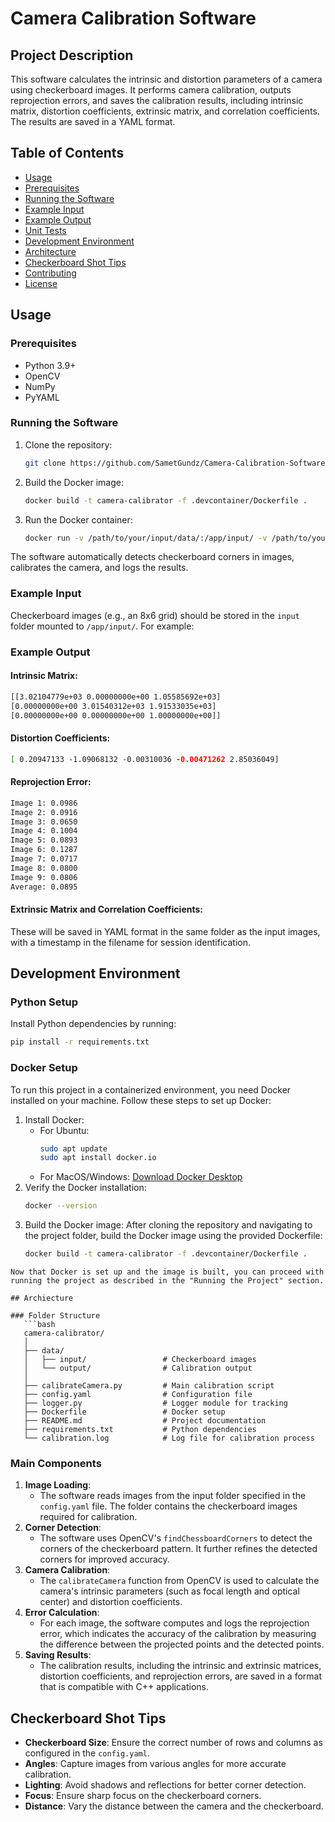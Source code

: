 # Camera Calibration Software

## Project Description

This software calculates the intrinsic and distortion parameters of a camera using checkerboard images. It performs camera calibration, outputs reprojection errors, and saves the calibration results, including intrinsic matrix, distortion coefficients, extrinsic matrix, and correlation coefficients. The results are saved in a YAML format.

## Table of Contents

- [Usage](#usage)
- [Prerequisites](#prerequisites)
- [Running the Software](#running-the-software)
- [Example Input](#example-input)
- [Example Output](#example-output)
- [Unit Tests](#unit-tests)
- [Development Environment](#development-environment)
- [Architecture](#architecture)
- [Checkerboard Shot Tips](#checkerboard-shot-tips)
- [Contributing](#contributing)
- [License](#license)

## Usage

### Prerequisites

- Python 3.9+
- OpenCV
- NumPy
- PyYAML

### Running the Software

1. Clone the repository:
   ```bash
   git clone https://github.com/SametGundz/Camera-Calibration-Software.git

2. Build the Docker image:
   ```bash
   docker build -t camera-calibrator -f .devcontainer/Dockerfile .

3. Run the Docker container:
   ```bash
   docker run -v /path/to/your/input/data/:/app/input/ -v /path/to/yout/output/data/:/app/output/ -v /path/to/your/local/log/folder:/app/logs -it camera-calibrator

The software automatically detects checkerboard corners in images, calibrates the camera, and logs the results.

### Example Input

Checkerboard images (e.g., an 8x6 grid) should be stored in the `input` folder mounted to `/app/input/`. For example:

### Example Output

#### Intrinsic Matrix:
   ```bash
   [[3.02104779e+03 0.00000000e+00 1.05585692e+03]
 [0.00000000e+00 3.01540312e+03 1.91533035e+03]
 [0.00000000e+00 0.00000000e+00 1.00000000e+00]]
```

#### Distortion Coefficients:
   ```bash
   [ 0.20947133 -1.09068132 -0.00310036 -0.00471262 2.85036049]
```

#### Reprojection Error:
   ```bash
   Image 1: 0.0986
   Image 2: 0.0916
   Image 3: 0.0650
   Image 4: 0.1004
   Image 5: 0.0893
   Image 6: 0.1287
   Image 7: 0.0717
   Image 8: 0.0800
   Image 9: 0.0806
   Average: 0.0895
```

#### Extrinsic Matrix and Correlation Coefficients:
These will be saved in YAML format in the same folder as the input images, with a timestamp in the filename for session identification.

## Development Environment

### Python Setup
Install Python dependencies by running:
   ```bash
   pip install -r requirements.txt
```

### Docker Setup
To run this project in a containerized environment, you need Docker installed on your machine. Follow these steps to set up Docker:
1. Install Docker:
   - For Ubuntu:
      ```bash
      sudo apt update
      sudo apt install docker.io
      ```
   - For MacOS/Windows: [Download Docker Desktop](https://www.docker.com/products/docker-desktop)
2. Verify the Docker installation:
   ```bash
   docker --version
   ```
3. Build the Docker image: 
After cloning the repository and navigating to the project folder, build the Docker image using the provided Dockerfile:
   ```bash
   docker build -t camera-calibrator -f .devcontainer/Dockerfile .
```
Now that Docker is set up and the image is built, you can proceed with running the project as described in the "Running the Project" section.

## Archiecture

### Folder Structure
   ```bash
   camera-calibrator/
   │
   ├── data/
   │   ├── input/                 # Checkerboard images
   │   └── output/                # Calibration output
   │
   ├── calibrateCamera.py         # Main calibration script
   ├── config.yaml                # Configuration file
   ├── logger.py                  # Logger module for tracking
   ├── Dockerfile                 # Docker setup
   ├── README.md                  # Project documentation
   ├── requirements.txt           # Python dependencies
   └── calibration.log            # Log file for calibration process
```

### Main Components
1. **Image Loading**: 
   - The software reads images from the input folder specified in the `config.yaml` file. The folder contains the checkerboard images required for calibration.
2. **Corner Detection**: 
   - The software uses OpenCV's `findChessboardCorners` to detect the corners of the checkerboard pattern. It further refines the detected corners for improved accuracy.
3. **Camera Calibration**: 
   - The `calibrateCamera` function from OpenCV is used to calculate the camera's intrinsic parameters (such as focal length and optical center) and distortion coefficients.
4. **Error Calculation**: 
   - For each image, the software computes and logs the reprojection error, which indicates the accuracy of the calibration by measuring the difference between the projected points and the detected points.
5. **Saving Results**: 
   - The calibration results, including the intrinsic and extrinsic matrices, distortion coefficients, and reprojection errors, are saved in a format that is compatible with C++ applications.

## Checkerboard Shot Tips

- **Checkerboard Size**: Ensure the correct number of rows and columns as configured in the `config.yaml`.
- **Angles**: Capture images from various angles for more accurate calibration.
- **Lighting**: Avoid shadows and reflections for better corner detection.
- **Focus**: Ensure sharp focus on the checkerboard corners.
- **Distance**: Vary the distance between the camera and the checkerboard.





